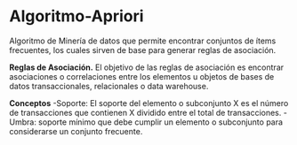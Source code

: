 # Algoritmo-Apriori
Algoritmo de Minería de datos que permite encontrar conjuntos de ítems frecuentes, los cuales sirven de base para generar reglas de asociación. 

**Reglas de Asociación.**
El objetivo de las reglas de asociación es encontrar
asociaciones o correlaciones entre los elementos u
objetos de bases de datos transaccionales, relacionales
o data warehouse.

**Conceptos**
-Soporte: El soporte del elemento o subconjunto X es el número de transacciones que contienen X dividido entre el total de transacciones.
-Umbra: soporte mínimo que debe cumplir un elemento o subconjunto para considerarse un conjunto frecuente.
